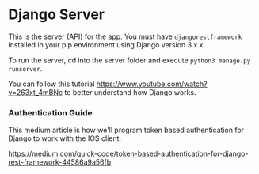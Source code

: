 # Django Server
This is the server (API) for the app. You must have ```djangorestframework``` installed in your pip environment using Django version 3.x.x.

To run the server, cd into the server folder and execute ```python3 manage.py runserver```.

You can follow this tutorial https://www.youtube.com/watch?v=263xt_4mBNc to better understand how Django works.

### Authentication Guide
This medium article is how we'll program token based authentication for Django to work with the IOS client.

https://medium.com/quick-code/token-based-authentication-for-django-rest-framework-44586a9a56fb
